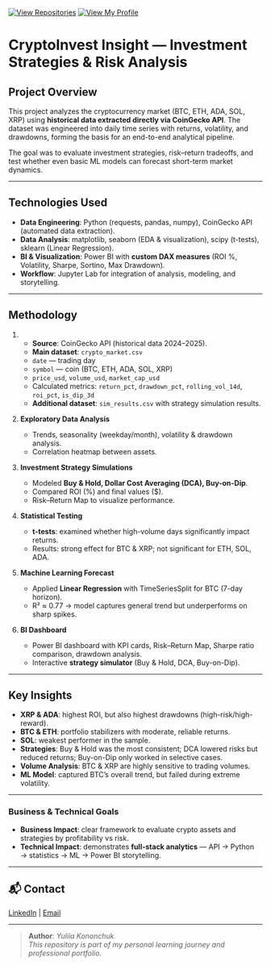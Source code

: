 [![View Repositories](https://img.shields.io/badge/View-My_Repositories-blue?logo=GitHub)](https://github.com/Yulia-Momotyuk?tab=repositories)
[![View My Profile](https://img.shields.io/badge/View-My_Profile-green?logo=GitHub)](https://github.com/Yulia-Momotyuk)
# CryptoInvest Insight — Investment Strategies & Risk Analysis

## Project Overview
This project analyzes the cryptocurrency market (BTC, ETH, ADA, SOL, XRP) using **historical data extracted directly via CoinGecko API**. 
The dataset was engineered into daily time series with returns, volatility, and drawdowns, forming the basis for an end-to-end analytical pipeline.  

The goal was to evaluate investment strategies, risk–return tradeoffs, and test whether even basic ML models can forecast short-term market dynamics.  

---

## Technologies Used
- **Data Engineering**: Python (requests, pandas, numpy), CoinGecko API (automated data extraction).  
- **Data Analysis**: matplotlib, seaborn (EDA & visualization), scipy (t-tests), sklearn (Linear Regression).  
- **BI & Visualization**: Power BI with **custom DAX measures** (ROI %, Volatility, Sharpe, Sortino, Max Drawdown).  
- **Workflow**: Jupyter Lab for integration of analysis, modeling, and storytelling.  

---

## Methodology
1. - **Source**: CoinGecko API (historical data 2024–2025).  
   - **Main dataset**: `crypto_market.csv`  
   - `date` — trading day  
   - `symbol` — coin (BTC, ETH, ADA, SOL, XRP)  
   - `price_usd`, `volume_usd`, `market_cap_usd`  
   - Calculated metrics: `return_pct`, `drawdown_pct`, `rolling_vol_14d`, `roi_pct`, `is_dip_3d`  
   - **Additional dataset**: `sim_results.csv` with strategy simulation results.  

2. **Exploratory Data Analysis**  
   - Trends, seasonality (weekday/month), volatility & drawdown analysis.  
   - Correlation heatmap between assets.  

3. **Investment Strategy Simulations**  
   - Modeled **Buy & Hold, Dollar Cost Averaging (DCA), Buy-on-Dip**.  
   - Compared ROI (%) and final values ($).  
   - Risk–Return Map to visualize performance.  

4. **Statistical Testing**  
   - **t-tests**: examined whether high-volume days significantly impact returns.  
   - Results: strong effect for BTC & XRP; not significant for ETH, SOL, ADA.  

5. **Machine Learning Forecast**  
   - Applied **Linear Regression** with TimeSeriesSplit for BTC (7-day horizon).  
   - R² ≈ 0.77 → model captures general trend but underperforms on sharp spikes.  

6. **BI Dashboard**  
   - Power BI dashboard with KPI cards, Risk–Return Map, Sharpe ratio comparison, drawdown analysis.  
   - Interactive **strategy simulator** (Buy & Hold, DCA, Buy-on-Dip).  

---

## Key Insights
- **XRP & ADA**: highest ROI, but also highest drawdowns (high-risk/high-reward).  
- **BTC & ETH**: portfolio stabilizers with moderate, reliable returns.  
- **SOL**: weakest performer in the sample.  
- **Strategies**: Buy & Hold was the most consistent; DCA lowered risks but reduced returns; Buy-on-Dip only worked in selective cases.  
- **Volume Analysis**: BTC & XRP are highly sensitive to trading volumes.  
- **ML Model**: captured BTC’s overall trend, but failed during extreme volatility.  

---

### Business & Technical Goals  
- **Business Impact**: clear framework to evaluate crypto assets and strategies by profitability vs risk.  
- **Technical Impact**: demonstrates **full-stack analytics** — API → Python → statistics → ML → Power BI storytelling.  

---

## 📬 Contact

[LinkedIn](https://www.linkedin.com/in/yuliia-kononchuk-78913633b/) | [Email](mailto:kononchuk.yuliia@gmail.com)

---

> **Author**: _Yuliia Kononchuk_  
> _This repository is part of my personal learning journey and professional portfolio._ 

